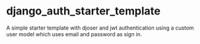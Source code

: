 # django_auth_starter_template
A simple starter template with djoser and jwt authentication using a custom user model which uses email and password as sign in.
